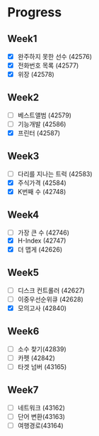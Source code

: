 # Progress

## Week1

- [X] 완주하지 못한 선수 (42576)
- [X] 전화번호 목록 (42577)
- [X] 위장 (42578)

## Week2

- [ ] 베스트앨범 (42579)
- [ ] 기능개발 (42586)
- [X] 프린터 (42587)

## Week3

- [ ] 다리를 지나는 트럭 (42583) 
- [X] 주식가격 (42584)
- [X] K번째 수 (42748)

## Week4

- [ ] 가장 큰 수 (42746)
- [X] H-Index (42747)
- [X] 더 맵게 (42626)

## Week5

- [ ] 디스크 컨트롤러 (42627)
- [ ] 이중우선순위큐 (42628)
- [X] 모의고사 (42840)

## Week6

- [ ] 소수 찾기(42839)
- [ ] 카펫 (42842)
- [ ] 타겟 넘버 (43165)

## Week7

- [ ] 네트워크 (43162)
- [ ] 단어 변환(43163)
- [ ] 여행경로(43164)